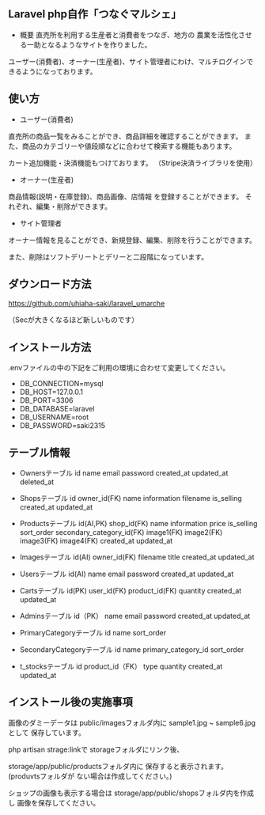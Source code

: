 ## Laravel php自作「つなぐマルシェ」
- 概要
直売所を利用する生産者と消費者をつなぎ、地方の
農業を活性化させる一助となるようなサイトを作りました。

ユーザー(消費者)、オーナー(生産者)、サイト管理者にわけ、マルチログインできるようになっております。

## 使い方
- ユーザー(消費者)

直売所の商品一覧をみることができ、商品詳細を確認することができます。
また、商品のカテゴリーや値段順などに合わせて検索する機能もあります。

カート追加機能・決済機能もつけております。
（Stripe決済ライブラリを使用）

- オーナー(生産者)

商品情報(説明・在庫登録)、商品画像、店情報
を登録することができます。
それぞれ、編集・削除ができます。

- サイト管理者

オーナー情報を見ることができ、新規登録、編集、削除を行うことができます。

また、削除はソフトデリートとデリーと二段階になっています。

## ダウンロード方法

 https://github.com/uhiaha-saki/laravel_umarche

（Secが大きくなるほど新しいものです）

## インストール方法

.envファイルの中の下記をご利用の環境に合わせて変更してください。

- DB_CONNECTION=mysql
- DB_HOST=127.0.0.1
- DB_PORT=3306
- DB_DATABASE=laravel
- DB_USERNAME=root
- DB_PASSWORD=saki2315

## テーブル情報

- Ownersテーブル
id
name
email
password
created_at
updated_at
deleted_at


- Shopsテーブル
id
owner_id(FK)
name
information
filename
is_selling
created_at
updated_at

- Productsテーブル
id(AI,PK)
shop_id(FK)
name
information
price
is_selling
sort_order
secondary_category_id(FK)
image1(FK)
image2(FK)
image3(FK)
image4(FK)
created_at
updated_at


- Imagesテーブル
id(AI)
owner_id(FK)
filename
title
created_at
updated_at


- Usersテーブル
id(AI)
name
email
password
created_at
updated_at


- Cartsテーブル
id(PK)
user_id(FK)
product_id(FK)
quantity
created_at
updated_at


- Adminsテーブル
id（PK）
name
email
password
created_at
updated_at

- PrimaryCategoryテーブル
id
name
sort_order


- SecondaryCategoryテーブル
id
name
primary_category_id
sort_order


- t_stocksテーブル
id
product_id（FK）
type
quantity
created_at
updated_at


## インストール後の実施事項

画像のダミーデータは
public/imagesフォルダ内に
sample1.jpg ~ sample6.jpgとして
保存しています。

php artisan strage:linkで
storageフォルダにリンク後、

storage/app/public/productsフォルダ内に
保存すると表示されます。
(produvtsフォルダが
ない場合は作成してください。)

ショップの画像も表示する場合は
storage/app/public/shopsフォルダ内を作成し
画像を保存してください。
